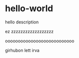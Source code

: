 # hello-world
hello description


ez zzzzzzzzzzzzzzzzzz

ooooooooooooooooooooooooooo



girhubon lett irva
